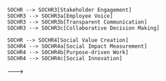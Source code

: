 
    
    SOCHR --> SOCHR3[Stakeholder Engagement]
    SOCHR3 --> SOCHR3a[Employee Voice]
    SOCHR3 --> SOCHR3b[Transparent Communication]
    SOCHR3 --> SOCHR3c[Collaborative Decision Making]
    
    SOCHR --> SOCHR4[Social Value Creation]
    SOCHR4 --> SOCHR4a[Social Impact Measurement]
    SOCHR4 --> SOCHR4b[Purpose-driven Work]
    SOCHR4 --> SOCHR4c[Social Innovation]
--->
